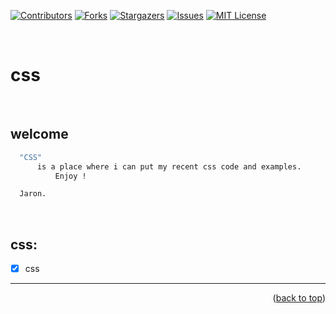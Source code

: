 [![Contributors][contributors-shield]][contributors-url]
[![Forks][forks-shield]][forks-url]
[![Stargazers][stars-shield]][stars-url]
[![Issues][issues-shield]][issues-url]
[![MIT License][license-shield]][license-url]

<a name="topage"></a>

<br/>

# css 

<br/>

## **welcome**
  ```sh
    "CSS" 
        is a place where i can put my recent css code and examples.
            Enjoy !

    Jaron.
  ```

<br/>

## css:
 - [x] css
 
 
----

<p align="right">(<a href="#topage">back to top</a>)</p>

[contributors-shield]: https://img.shields.io/github/contributors/ofekbytes/html.svg?style=for-the-badge
[contributors-url]: https://github.com/ofekbytes/html/graphs/contributors

[forks-shield]: https://img.shields.io/github/forks/ofekbytes/html.svg?style=for-the-badge
[forks-url]: https://github.com/ofekbytes/html/network/members

[stars-shield]: https://img.shields.io/github/stars/ofekbytes/html.svg?style=for-the-badge
[stars-url]: https://github.com/ofekbytes/html/stargazers

[issues-shield]: https://img.shields.io/github/issues/ofekbytes/html.svg?style=for-the-badge
[issues-url]: https://github.com/ofekbytes/html/issues

[license-shield]: https://img.shields.io/github/license/ofekbytes/html.svg?style=for-the-badge
[license-url]: https://github.com/ofekbytes/html/blob/master/LICENSE

[linkedin-shield]: https://img.shields.io/badge/-LinkedIn-black.svg?style=for-the-badge&logo=linkedin&colorB=555
[linkedin-url]: https://linkedin.com/in/yaron-kessler-703606163/

